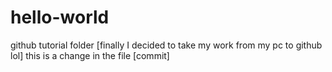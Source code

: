 # hello-world
github tutorial folder [finally I decided to take my work from my pc to github lol]
this is a change in the file [commit]
